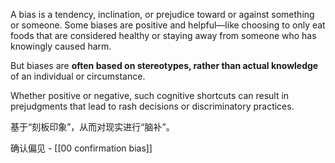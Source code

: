 A bias is a tendency, inclination, or prejudice toward or against something or someone. Some biases are positive and helpful—like choosing to only eat foods that are considered healthy or staying away from someone who has knowingly caused harm. 

But biases are **often based on stereotypes, rather than actual knowledge** of an individual or circumstance.

Whether positive or negative, such cognitive shortcuts can result in prejudgments that lead to rash decisions or discriminatory practices.

基于“刻板印象”，从而对现实进行“脑补”。

确认偏见 - [[00 confirmation bias]]